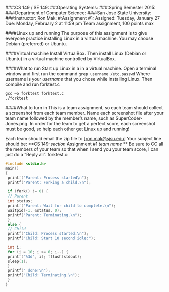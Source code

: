 ###:CS 149 / SE 149:
##:Operating Systems:
###:Spring Semester 2015:
###:Department of Computer Science:
###:San José State University:
###:Instructor: Ron Mak:
#:Assignment #1:
Assigned: Tuesday, January 27
Due: Monday, February 2 at 11:59 pm
Team assignment, 100 points max

####Linux up and running
The purpose of this assignment is to give everyone practice installing Linux in a virtual
machine. You may choose Debian (preferred) or Ubuntu.

####Virtual machine
Install VirtualBox. Then install Linux (Debian or Ubuntu) in a virtual machine controlled
by VirtualBox.

####What to run
Start up Linux in a in a virtual machine. Open a terminal window and first run the
command
```grep username /etc.passwd```
Where username is your *username* that you chose while installing Linux. Then compile
and run forktest.c
```
gcc –o forktest forktest.c
./forktest
```
####What to turn in
This is a team assignment, so each team should collect a screenshot from each team
member. Name each screenshot file after your team name followed by the member’s
name, such as SuperCoder-Jones.png. In order for the team to get a perfect score,
each screenshot must be good, so help each other get Linux up and running!

Each team should email the zip file to [ron.mak@sjsu.edu] Your subject line should be:
**CS 149-*section* Assignment #1 *team name* **
Be sure to CC all the members of your team so that when I send you your team score, I
can just do a “Reply all”.
forktest.c:
```c
#include <stdio.h>
main()
{
 printf("Parent: Process started\n");
 printf("Parent: Forking a child.\n");

 if (fork() != 0) {
 // Parent
 int status;
 printf("Parent: Wait for child to complete.\n");
 waitpid(-1, &status, 0);
 printf("Parent: Terminating.\n");
 }
 else {
 // Child
 printf("Child: Process started.\n");
 printf("Child: Start 10 second idle:");

 int i;
 for (i = 10; i >= 0; i--) {
 printf("%3d", i); fflush(stdout);
 sleep(1);
 }
 printf(" done!\n");
 printf("Child: Terminating.\n");
 }
}
```
